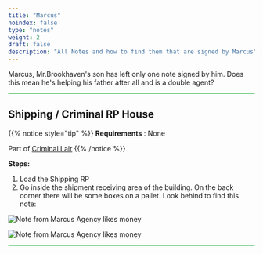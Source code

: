 ```yaml
---
title: "Marcus"
noindex: false
type: "notes"
weight: 2
draft: false
description: "All Notes and how to find them that are signed by Marcus"
---
```



Marcus, Mr.Brookhaven's son has left only one note signed by him. Does this mean he's helping his father after all and is a double agent?

<hr style="background-color: #28b44c" size=8>

## Shipping / Criminal RP House

{{% notice style="tip" %}}
**Requirements** : None

Part of [Criminal Lair](/lore/quests/agency_greed/#criminal-lair)
{{% /notice %}}

**Steps:**

1. Load the Shipping RP
2. Go inside the shipment receiving area of the building. On the back corner there will be some boxes on a pallet. Look behind to find this note:

![Note from Marcus Agency likes money](/images/bh/marucs_note_shipment_location.jpg) 

![Note from Marcus Agency likes money](/images/bh/marcus_note_shipment.jpg) 

<hr style="background-color: #28b44c" size=8>